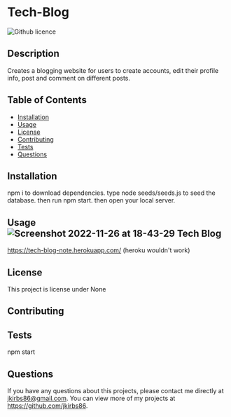 # Tech-Blog
  ![Github licence](http://img.shields.io/badge/license-None-blue.svg)
  
  ## Description 
  Creates a blogging website for users to create accounts, edit their profile info, post and comment on different posts.
  ## Table of Contents
  * [Installation](#installation)
  * [Usage](#usage)
  * [License](#license)
  * [Contributing](#contributing)
  * [Tests](#tests)
  * [Questions](#questions)
  
  ## Installation 
  npm i to download dependencies. type node seeds/seeds.js to seed the database. then run npm start. then open your local server.
  ## Usage ![Screenshot 2022-11-26 at 18-43-29 Tech Blog](https://user-images.githubusercontent.com/51921860/204115742-96938d00-13bb-4148-b84e-d01ad2e9023a.png)

https://tech-blog-note.herokuapp.com/ (heroku wouldn't work)
  ## License 
  This project is license under None
  ## Contributing 
  
  ## Tests
  npm start
  ## Questions
  If you have any questions about this projects, please contact me directly at jkirbs86@gmail.com. You can view more of my projects at https://github.com/jkirbs86.

